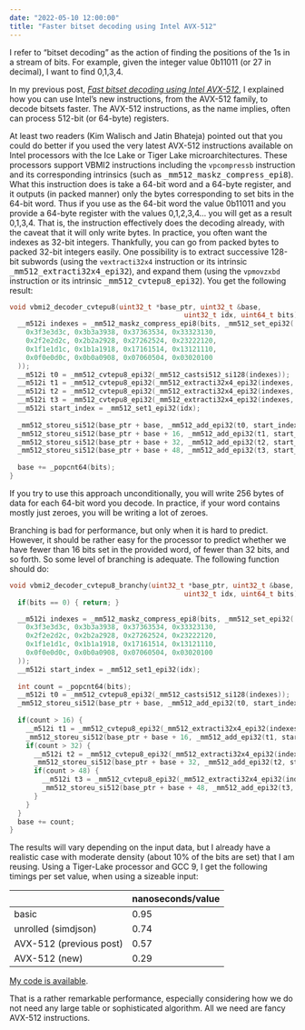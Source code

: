 ```yaml
---
date: "2022-05-10 12:00:00"
title: "Faster bitset decoding using Intel AVX-512"
---
```




I refer to &ldquo;bitset decoding&rdquo; as the action of finding the positions of the 1s in a stream of bits. For example, given the integer value 0b11011 (or 27 in decimal),  I want to find 0,1,3,4.

In my previous post, <em><a href="https://lemire.me/blog/2022/05/06/fast-bitset-decoding-using-intel-avx-512/" rel="bookmark">Fast bitset decoding using Intel AVX-512</a></em>, I explained how you can use Intel&rsquo;s new instructions, from the AVX-512 family, to decode bitsets faster. The AVX-512 instructions, as the name implies, often can process 512-bit (or 64-byte) registers.

At least two readers (Kim Walisch and Jatin Bhateja) pointed out that you could do better if you used the very latest AVX-512 instructions available on Intel processors with the Ice Lake or Tiger Lake microarchitectures. These processors support VBMI2 instructions including the `vpcompressb` instruction and its corresponding intrinsics (such as <tt>_mm512_maskz_compress_epi8</tt>). What this instruction does is take a 64-bit word and a 64-byte register, and it outputs (in packed manner) only the bytes corresponding to set bits in the 64-bit word. Thus if you use as the 64-bit word the value 0b11011 and you provide a 64-byte register with the values 0,1,2,3,4&hellip; you will get as a result 0,1,3,4. That is, the instruction effectively does the decoding already, with the caveat that it will only write bytes. In practice, you often want the indexes as 32-bit integers. Thankfully, you can go from packed bytes to packed 32-bit integers easily. One possibility is to extract successive 128-bit subwords (using the `vextracti32x4` instruction or its intrinsic <tt>_mm512_extracti32x4_epi32</tt>), and expand them (using the `vpmovzxbd` instruction or its intrinsic <tt>_mm512_cvtepu8_epi32</tt>). You get the following result:
```C
void vbmi2_decoder_cvtepu8(uint32_t *base_ptr, uint32_t &base,
                                           uint32_t idx, uint64_t bits) {
  __m512i indexes = _mm512_maskz_compress_epi8(bits, _mm512_set_epi32(
    0x3f3e3d3c, 0x3b3a3938, 0x37363534, 0x33323130,
    0x2f2e2d2c, 0x2b2a2928, 0x27262524, 0x23222120,
    0x1f1e1d1c, 0x1b1a1918, 0x17161514, 0x13121110,
    0x0f0e0d0c, 0x0b0a0908, 0x07060504, 0x03020100
  ));
  __m512i t0 = _mm512_cvtepu8_epi32(_mm512_castsi512_si128(indexes));
  __m512i t1 = _mm512_cvtepu8_epi32(_mm512_extracti32x4_epi32(indexes, 1));
  __m512i t2 = _mm512_cvtepu8_epi32(_mm512_extracti32x4_epi32(indexes, 2));
  __m512i t3 = _mm512_cvtepu8_epi32(_mm512_extracti32x4_epi32(indexes, 3));
  __m512i start_index = _mm512_set1_epi32(idx);
  
  _mm512_storeu_si512(base_ptr + base, _mm512_add_epi32(t0, start_index));
  _mm512_storeu_si512(base_ptr + base + 16, _mm512_add_epi32(t1, start_index));
  _mm512_storeu_si512(base_ptr + base + 32, _mm512_add_epi32(t2, start_index));
  _mm512_storeu_si512(base_ptr + base + 48, _mm512_add_epi32(t3, start_index));
  
  base += _popcnt64(bits);
}
```


If you try to use this approach unconditionally, you will write 256 bytes of data for each 64-bit word you decode. In practice, if your word contains mostly just zeroes, you will be writing a lot of zeroes.

Branching is bad for performance, but only when it is hard to predict. However, it should be rather easy for the processor to predict whether we have fewer than 16 bits set in the provided word, of fewer than 32 bits, and so forth. So some level of branching is adequate. The following function should do:
```C
void vbmi2_decoder_cvtepu8_branchy(uint32_t *base_ptr, uint32_t &base,
                                           uint32_t idx, uint64_t bits) {
  if(bits == 0) { return; }

  __m512i indexes = _mm512_maskz_compress_epi8(bits, _mm512_set_epi32(
    0x3f3e3d3c, 0x3b3a3938, 0x37363534, 0x33323130,
    0x2f2e2d2c, 0x2b2a2928, 0x27262524, 0x23222120,
    0x1f1e1d1c, 0x1b1a1918, 0x17161514, 0x13121110,
    0x0f0e0d0c, 0x0b0a0908, 0x07060504, 0x03020100
  ));
  __m512i start_index = _mm512_set1_epi32(idx);
  
  int count = _popcnt64(bits);
  __m512i t0 = _mm512_cvtepu8_epi32(_mm512_castsi512_si128(indexes));
  _mm512_storeu_si512(base_ptr + base, _mm512_add_epi32(t0, start_index));
  
  if(count > 16) {   
    __m512i t1 = _mm512_cvtepu8_epi32(_mm512_extracti32x4_epi32(indexes, 1));
    _mm512_storeu_si512(base_ptr + base + 16, _mm512_add_epi32(t1, start_index));
    if(count > 32) {   
      __m512i t2 = _mm512_cvtepu8_epi32(_mm512_extracti32x4_epi32(indexes, 2));
      _mm512_storeu_si512(base_ptr + base + 32, _mm512_add_epi32(t2, start_index));
      if(count > 48) {   
        __m512i t3 = _mm512_cvtepu8_epi32(_mm512_extracti32x4_epi32(indexes, 3));
        _mm512_storeu_si512(base_ptr + base + 48, _mm512_add_epi32(t3, start_index));
      }
    }
  }
  base += count;
}
```


The results will vary depending on the input data, but I already have a realistic case with moderate density (about 10% of the bits are set) that I am reusing. Using a Tiger-Lake processor and GCC 9, I get the following timings per set value, when using a sizeable input:

&nbsp;                   |nanoseconds/value        |
-------------------------|-------------------------|
basic                    |0.95                     |
unrolled (simdjson)      |0.74                     |
AVX-512 (previous post)  |0.57                     |
AVX-512 (new)            |0.29                     |


[My code is available](https://github.com/lemire/Code-used-on-Daniel-Lemire-s-blog/tree/master/2022/05/10).

That is a rather remarkable performance, especially considering how we do not need any large table or sophisticated algorithm. All we need are fancy AVX-512 instructions.

